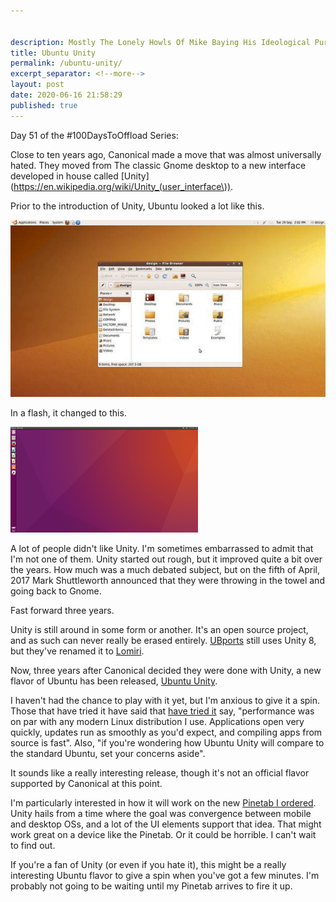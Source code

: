 ```yaml
---


description: Mostly The Lonely Howls Of Mike Baying His Ideological Purity At The Moon
title: Ubuntu Unity
permalink: /ubuntu-unity/
excerpt_separator: <!--more-->
layout: post
date: 2020-06-16 21:58:29
published: true
---
```


Day 51 of the #100DaysToOffload Series:

Close to ten years ago, Canonical made a move that was almost universally hated. They moved from The classic Gnome desktop to a new interface developed in house called [Unity](https://en.wikipedia.org/wiki/Unity_(user_interface\)). 

<!--more-->

Prior to the introduction of Unity, Ubuntu looked a lot like this.

![](/assets/images/Ixrf71v.jpeg)

In a flash, it changed to this.

![](/assets/images/P5GeQRH.png)

A lot of people didn't like Unity. I'm sometimes embarrassed to admit that I'm not one of them. Unity started out rough, but it improved quite a bit over the years. How much was a much debated subject, but on the fifth of April, 2017 Mark Shuttleworth announced that they were throwing in the towel and going back to Gnome.

Fast forward three years. 

Unity is still around in some form or another. It's an open source project, and as such can never really be erased entirely. [UBports](https://ubports.com) still uses Unity 8, but they've renamed it to [Lomiri](https://ubports.com/blog/ubports-blog-1/post/lomiri-new-name-same-great-unity8-265).

Now, three years after Canonical decided they were done with Unity, a new flavor of Ubuntu has been released, [Ubuntu Unity](https://ubuntuunity.org). 

I haven't had the chance to play with it yet, but I'm anxious to give it a spin. Those that have tried it have said that [have tried it](https://www.techrepublic.com/article/ubuntu-unity-brings-back-one-of-the-most-efficient-desktops-ever-created/) say, "performance was on par with any modern Linux distribution I use. Applications open very quickly, updates run as smoothly as you'd expect, and compiling apps from source is fast". Also, "if you're wondering how Ubuntu Unity will compare to the standard Ubuntu, set your concerns aside".

It sounds like a really interesting release, though it's not an official flavor supported by Canonical at this point.

I'm particularly interested in how it will work on the new [Pinetab I ordered](https://mikestone.me/what-distro-for-a-tablet). Unity hails from a time where the goal was convergence between mobile and desktop OSs, and a lot of the UI elements support that idea. That might work great on a device like the Pinetab. Or it could be horrible. I can't wait to find out.

If you're a fan of Unity (or even if you hate it), this might be a really interesting Ubuntu flavor to give a spin when you've got a few minutes. I'm probably not going to be waiting until my Pinetab arrives to fire it up. 
